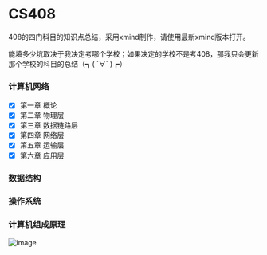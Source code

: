 # CS408
408的四门科目的知识点总结，采用xmind制作，请使用最新xmind版本打开。  

能填多少坑取决于我决定考哪个学校；如果决定的学校不是考408，那我只会更新那个学校的科目的总结（┓( ´∀` )┏）

### 计算机网络
+ [x] 第一章 概论
+ [x] 第二章 物理层
+ [x] 第三章 数据链路层
+ [x] 第四章 网络层
+ [x] 第五章 运输层
+ [x] 第六章 应用层
### 数据结构
### 操作系统
### 计算机组成原理

![image](https://images.cnblogs.com/cnblogs_com/unknown404/1368664/o_200228080609138b9120a159048225d7ead2d9f7bea6.jpg)